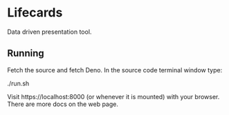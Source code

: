 # Lifecards

Data driven presentation tool.

## Running

Fetch the source and fetch Deno. In the source code terminal window type:

./run.sh

Visit https://localhost:8000 (or whenever it is mounted) with your browser. There are more docs on the web page.

